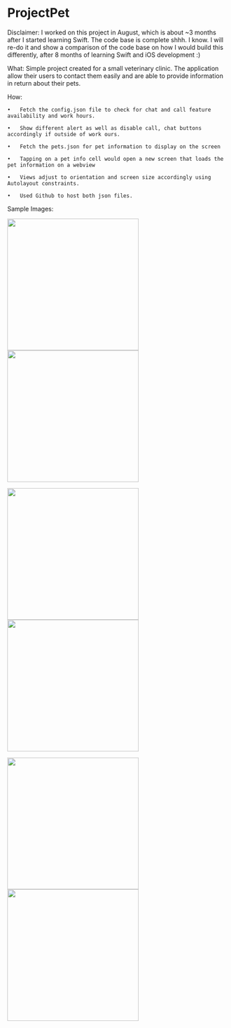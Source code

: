 # ProjectPet

Disclaimer: I worked on this project in August, which is about ~3 months after I started learning Swift. The code base is complete shhh. I know. I will re-do it and show a comparison of the code base on how I would build this differently, after 8 months of learning Swift and iOS development :) 

What: 
Simple project created for a small veterinary clinic. The application allow their users to contact them easily and are able to provide information in return about their pets. 

How:

	•	Fetch the config.json file to check for chat and call feature availability and work hours. 

	•	Show different alert as well as disable call, chat buttons accordingly if outside of work ours. 
	
	•	Fetch the pets.json for pet information to display on the screen

	•	Tapping on a pet info cell would open a new screen that loads the pet information on a webview
	
	•	Views adjust to orientation and screen size accordingly using Autolayout constraints.

	•	Used Github to host both json files. 


Sample Images: 


<img src="https://user-images.githubusercontent.com/64371072/102921415-33f21c00-4441-11eb-9c25-f96195257de3.png" width="300"><img src="https://user-images.githubusercontent.com/64371072/102921422-348ab280-4441-11eb-8017-48f5161433d6.png" width="300">


<img src="https://user-images.githubusercontent.com/64371072/102921415-33f21c00-4441-11eb-9c25-f96195257de3.png" width="300"><img src="https://user-images.githubusercontent.com/64371072/102921435-381e3980-4441-11eb-93bc-40a94e4948f7.png" width="300">


<img src="https://user-images.githubusercontent.com/64371072/102922230-90097000-4442-11eb-909e-f7db072b292a.png" width="300"><img src="https://user-images.githubusercontent.com/64371072/102921408-30f72b80-4441-11eb-8dd6-e10fec8bf26c.png" width="300">

